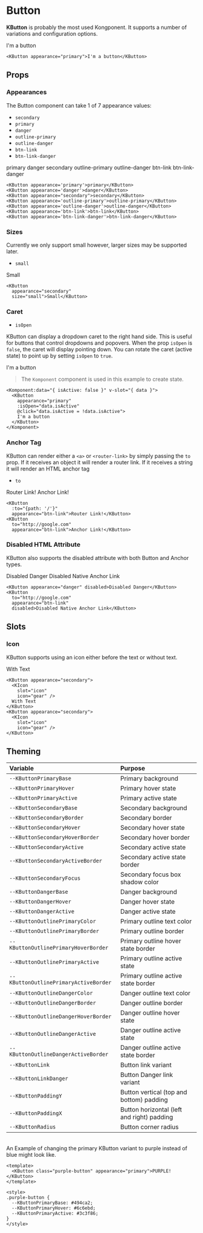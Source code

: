 # Button

**KButton** is probably the most used Kongponent. It supports a number of variations
and configuration options.

<KButton appearance="primary">I'm a button</KButton> 
```vue
<KButton appearance="primary">I'm a button</KButton> 
```  

## Props
### Appearances
The Button component can take 1 of 7 appearance values:

- `secondary`  
- `primary`  
- `danger`
- `outline-primary`  
- `outline-danger`  
- `btn-link`  
- `btn-link-danger`

<KButton class="mr-2 mb-2" appearance='primary'>primary</KButton>
<KButton class="mr-2 mb-2" appearance='danger'>danger</KButton>
<KButton class="mr-2 mb-2" appearance="secondary">secondary</KButton>
<KButton class="mr-2 mb-2" appearance='outline-primary'>outline-primary</KButton>
<KButton class="mr-2 mb-2" appearance='outline-danger'>outline-danger</KButton>
<KButton class="mr-2 mb-2" appearance='btn-link'>btn-link</KButton>
<KButton class="mr-2 mb-2" appearance='btn-link-danger'>btn-link-danger</KButton>

```vue
<KButton appearance='primary'>primary</KButton>
<KButton appearance='danger'>danger</KButton>
<KButton appearance="secondary">secondary</KButton>
<KButton appearance='outline-primary'>outline-primary</KButton>
<KButton appearance='outline-danger'>outline-danger</KButton>
<KButton appearance='btn-link'>btn-link</KButton>
<KButton appearance='btn-link-danger'>btn-link-danger</KButton>
```

### Sizes
Currently we only support small however, larger sizes may be supported later.

- `small`  

<KButton
  appearance="secondary"
  size="small">Small</KButton>

```vue
<KButton
  appearance="secondary"
  size="small">Small</KButton>
```

### Caret
- `isOpen`

KButton can display a dropdown caret to the right hand side. This is useful for buttons that control dropdowns and popovers. When the prop `isOpen` is `false`, the caret will display pointing down. You can rotate the caret (active state) to point up by setting `isOpen` to `true`.

<Komponent :data="{ isActive: false}" v-slot="{ data }">
  <KButton appearance="primary" :isOpen="data.isActive" @click="data.isActive = !data.isActive">I'm a button</KButton> 
</Komponent>

> The `Komponent` component is used in this example to create state.
```vue
<Komponent:data="{ isActive: false }" v-slot="{ data }">
  <KButton
    appearance="primary"
    :isOpen="data.isActive"
    @click="data.isActive = !data.isActive">
    I'm a button
  </KButton> 
</Komponent>
```

### Anchor Tag
KButton can render either a `<a>` or `<router-link>` by simply passing the `to` prop. If it receives an object it will render a router link. If it receives a string it will render an HTML anchor tag

- `to`  

<KButton
  :to="{path: '/'}"
  appearance="btn-link">Router Link!</KButton>
<KButton
  to="http://google.com"
  appearance="btn-link">Anchor Link!</KButton>

```vue
<KButton
  :to="{path: '/'}"
  appearance="btn-link">Router Link!</KButton>
<KButton
  to="http://google.com"
  appearance="btn-link">Anchor Link!</KButton>
```

### Disabled HTML Attribute
KButton also supports the disabled attribute with both Button and Anchor types.

<KButton appearance="danger" disabled>Disabled Danger</KButton>
<KButton
  to="http://google.com"
  appearance="btn-link"
  disabled>Disabled Native Anchor Link</KButton>
  
```vue
<KButton appearance="danger" disabled>Disabled Danger</KButton>
<KButton
  to="http://google.com"
  appearance="btn-link"
  disabled>Disabled Native Anchor Link</KButton>
```

## Slots
### Icon
KButton supports using an icon either before the text or without text.  

<KButton appearance="secondary">
  <KIcon
    slot="icon"
    icon="gear" />With Text
</KButton>
<KButton appearance="secondary">
  <KIcon
    slot="icon"
    icon="gear" />
</KButton>

```vue
<KButton appearance="secondary">
  <KIcon
    slot="icon"
    icon="gear" />
  With Text
</KButton>
<KButton appearance="secondary">
  <KIcon
    slot="icon"
    icon="gear" />
</KButton>
```

## Theming

| Variable | Purpose
|:-------- |:-------
| `--KButtonPrimaryBase `| Primary background
| `--KButtonPrimaryHover`| Primary hover state
| `--KButtonPrimaryActive`| Primary active state
| `--KButtonSecondaryBase`| Secondary background
| `--KButtonSecondaryBorder`| Secondary border
| `--KButtonSecondaryHover`| Secondary hover state
| `--KButtonSecondaryHoverBorder`| Secondary hover border
| `--KButtonSecondaryActive`| Secondary active state 
| `--KButtonSecondaryActiveBorder`| Secondary active state border
| `--KButtonSecondaryFocus` | Secondary focus box shadow color
| `--KButtonDangerBase`| Danger background
| `--KButtonDangerHover`| Danger hover state
| `--KButtonDangerActive`| Danger active state
| `--KButtonOutlinePrimaryColor` | Primary outline text color
| `--KButtonOutlinePrimaryBorder`| Primary outline border
| `--KButtonOutlinePrimaryHoverBorder`| Primary outline hover state border
| `--KButtonOutlinePrimaryActive`| Primary outline active state
| `--KButtonOutlinePrimaryActiveBorder`| Primary outline active state border
| `--KButtonOutlineDangerColor` | Danger outline text color
| `--KButtonOutlineDangerBorder`| Danger outline border
| `--KButtonOutlineDangerHoverBorder`| Danger outline hover state
| `--KButtonOutlineDangerActive`| Danger outline active state
| `--KButtonOutlineDangerActiveBorder`| Danger outline active state border
| `--KButtonLink`| Button link variant
| `--KButtonLinkDanger`| Button Danger link variant
| `--KButtonPaddingY`| Button vertical (top and bottom) padding
| `--KButtonPaddingX`| Button horizontal (left and right) padding
| `--KButtonRadius` | Button corner radius

\
An Example of changing the primary KButton variant to purple instead of blue might
look like.  

<template>
  <KButton class="purple-button" appearance="primary">PURPLE!</KButton>
</template>

```vue
<template>
  <KButton class="purple-button" appearance="primary">PURPLE!</KButton>
</template>

<style>
.purple-button {
  --KButtonPrimaryBase: #494ca2;
  --KButtonPrimaryHover: #6c6ebd;
  --KButtonPrimaryActive: #3c3f86;
}
</style>
```

<style scoped lang="scss">
.preview-code .preview div {
  display: flex;
  flex-wrap: wrap;
  .button {
    margin-right: .5rem;
    margin-bottom: .5rem;
  }
}
.purple-button {
  --KButtonPrimaryBase: #494ca2;
  --KButtonPrimaryHover: #6c6ebd;
  --KButtonPrimaryActive: #3c3f86;
}
</style>
